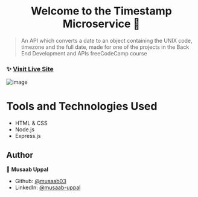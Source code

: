 <h1 align="center">Welcome to the Timestamp Microservice 👋</h1>

> An API which converts a date to an object containing the UNIX code, timezone and the full date, made for one of the projects in the Back End Development and APIs freeCodeCamp course

### ✨ [Visit Live Site](https://build-a-timestamp-microservice.mu668.repl.co/)

![image](https://user-images.githubusercontent.com/103457332/236343607-de7e4437-dd77-4365-9b5c-89ff8d99bf49.png)

# Tools and Technologies Used
- HTML & CSS
- Node.js
- Express.js

## Author

👤 **Musaab Uppal**

* Github: [@musaab03](https://github.com/musaab03)
* LinkedIn: [@musaab-uppal](https://linkedin.com/in/musaab-uppal)
